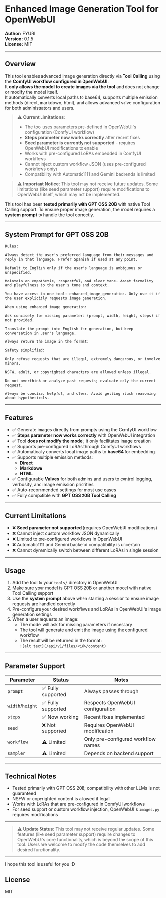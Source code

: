 # Enhanced Image Generation Tool for OpenWebUI

**Author:** FYURI  
**Version:** 0.1.5  
**License:** MIT  

---

## Overview

This tool enables advanced image generation directly via **Tool Calling** using the **ComfyUI workflow configured in OpenWebUI**.  
It **only allows the model to create images via the tool** and does not change or modify the model itself.  
It automatically converts local paths to base64, supports multiple emission methods (direct, markdown, html), and allows advanced valve configuration for both administrators and users.

> ⚠️ **Current Limitations**: 
> - The tool uses parameters pre-defined in OpenWebUI's configuration (ComfyUI workflow)
> - **Steps parameter now works correctly** after recent fixes
> - **Seed parameter is currently not supported** - requires OpenWebUI modifications to enable
> - Works with pre-configured LoRAs embedded in ComfyUI workflows
> - Cannot inject custom workflow JSON (uses pre-configured workflows only)
> - Compatibility with Automatic1111 and Gemini backends is limited

> ⚠️ **Important Notice**: This tool may not receive future updates. Some limitations (like seed parameter support) require modifications to OpenWebUI itself, which may not be implemented.

This tool has been **tested primarily with GPT OSS 20B** with native Tool Calling support. To ensure proper image generation, the model requires a **system prompt** to handle the tool correctly.

---

## System Prompt for GPT OSS 20B

```
Rules:

Always detect the user's preferred language from their messages and reply in that language. Prefer Spanish if used at any point.

Default to English only if the user's language is ambiguous or unspecified.

Maintain an empathetic, respectful, and clear tone. Adapt formality and playfulness to the user's tone and context.

You have access to one tool: enhanced_image_generation. Only use it if the user explicitly requests image generation.

When using enhanced_image_generation:

Ask concisely for missing parameters (prompt, width, height, steps) if not provided.

Translate the prompt into English for generation, but keep conversation in user's language.

Always return the image in the format:

Safety simplified:

Only refuse requests that are illegal, extremely dangerous, or involve minors.

NSFW, adult, or copyrighted characters are allowed unless illegal.

Do not overthink or analyze past requests; evaluate only the current request.

Always be concise, helpful, and clear. Avoid getting stuck reasoning about hypotheticals.
```

---

## Features

- ✅ Generate images directly from prompts using the ComfyUI workflow
- ✅ **Steps parameter now works correctly** with OpenWebUI integration
- ✅ Tool **does not modify the model**; it only facilitates image creation
- ✅ Supports pre-configured LoRAs through ComfyUI workflows
- ✅ Automatically converts local image paths to **base64** for embedding
- ✅ Supports multiple emission methods:
  - **Direct**
  - **Markdown**
  - **HTML**
- ✅ Configurable **Valves** for both admins and users to control logging, verbosity, and image emission priorities
- ✅ Auto-recommended settings for most use cases
- ✅ Fully compatible with **GPT OSS 20B Tool Calling**

---

## Current Limitations

- ❌ **Seed parameter not supported** (requires OpenWebUI modifications)
- ❌ Cannot inject custom workflow JSON dynamically
- ❌ Limited to pre-configured workflows in OpenWebUI
- ❌ Automatic1111 and Gemini backend compatibility is uncertain
- ❌ Cannot dynamically switch between different LoRAs in single session

---

## Usage

1. Add the tool to your `tools/` directory in OpenWebUI
2. Make sure your model is GPT OSS 20B or another model with native Tool Calling support
3. Use the **system prompt** above when starting a session to ensure image requests are handled correctly
4. Pre-configure your desired workflows and LoRAs in OpenWebUI's image generation settings
5. When a user requests an image:
   - The model will ask for missing parameters if necessary
   - The tool will generate and emit the image using the configured workflow
   - The result will be returned in the format:  
     `![alt text](/api/v1/files/<id>/content)`

---

## Parameter Support

| Parameter | Status | Notes |
|-----------|--------|-------|
| `prompt` | ✅ Fully supported | Always passes through |
| `width`/`height` | ✅ Fully supported | Respects OpenWebUI configuration |
| `steps` | ✅ Now working | Recent fixes implemented |
| `seed` | ❌ Not supported | Requires OpenWebUI modification |
| `workflow` | ⚠️ Limited | Only pre-configured workflow names |
| `sampler` | ⚠️ Limited | Depends on backend support |

---

## Technical Notes

- Tested primarily with GPT OSS 20B; compatibility with other LLMs is not guaranteed
- NSFW or copyrighted content is allowed if legal
- Works with LoRAs that are pre-configured in ComfyUI workflows
- For seed support or custom workflow injection, OpenWebUI's `images.py` requires modifications

---

> ⚠️ **Update Status**: This tool may not receive regular updates. Some features (like seed parameter support) require changes to OpenWebUI's core functionality, which is beyond the scope of this tool. Users are welcome to modify the code themselves to add desired functionality.

---

I hope this tool is useful for you :D

## License

MIT

